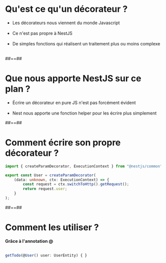 # Qu'est ce qu'un décorateur ?

-   Les décorateurs nous viennent du monde Javascript <br/><br/>
-   Ce n'est pas propre à NestJS <br/><br/>
-   De simples fonctions qui réalisent un traitement plus ou moins complexe <br/><br/>

##==##

# Que nous apporte NestJS sur ce plan ?

-   Écrire un décorateur en pure JS n'est pas forcément évident <br/><br/>
-   Nest nous apporte une fonction helper pour les écrire plus simplement

##==##

<!-- .slide: class="with-code inconsolata" -->

# Comment écrire son propre décorateur ?

```typescript
import { createParamDecorator, ExecutionContext } from "@nestjs/common";

export const User = createParamDecorator(
    (data: unknown, ctx: ExecutionContext) => {
        const request = ctx.switchToHttp().getRequest();
        return request.user;
    }
);
```

<!-- .element class="big-code" -->

##==##

<!-- .slide: class="with-code inconsolata" -->

# Comment les utiliser ?

**Grâce à l'annotation @** <br/><br/>

```typescript
getTodo(@User() user: UserEntity) { }
```

<!-- .element: class="big-code" -->
